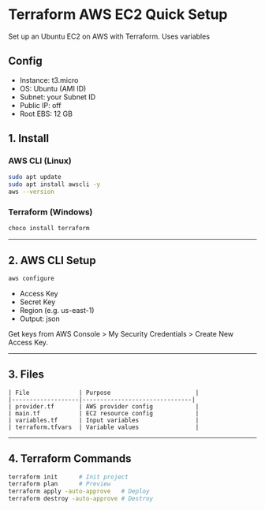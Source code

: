 # Terraform AWS EC2 Quick Setup

Set up an Ubuntu EC2 on AWS with Terraform. Uses variables

## Config
- Instance: t3.micro
- OS: Ubuntu (AMI ID)
- Subnet: your Subnet ID
- Public IP: off
- Root EBS: 12 GB

## 1. Install

### AWS CLI (Linux)
```bash
sudo apt update
sudo apt install awscli -y
aws --version
```

### Terraform (Windows)
```bash
choco install terraform
```

---

## 2. AWS CLI Setup
```bash
aws configure
```
- Access Key
- Secret Key
- Region (e.g. us-east-1)
- Output: json

Get keys from AWS Console > My Security Credentials > Create New Access Key.

---

## 3. Files

```
| File              | Purpose                        |
|-------------------|-------------------------------|
| provider.tf       | AWS provider config            |
| main.tf           | EC2 resource config            |
| variables.tf      | Input variables                |
| terraform.tfvars  | Variable values                |
```

---

## 4. Terraform Commands

```bash
terraform init      # Init project
terraform plan      # Preview
terraform apply -auto-approve   # Deploy
terraform destroy -auto-approve # Destroy
```
